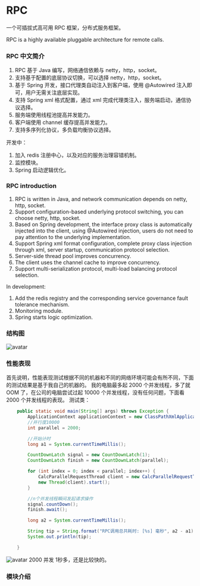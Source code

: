 # RPC

  一个可插拔式高可用 RPC 框架，分布式服务框架。
  
  RPC is a highly available pluggable architecture for remote calls.

### RPC 中文简介
1. RPC 基于 Java 编写，网络通信依赖与 netty，http，socket。
2. 支持基于配置的底层协议切换，可以选择 netty，http，socket。
3. 基于 Spring 开发，接口代理类自动注入到客户端，使用 @Autowired 注入即可，用户无需关注底层实现。
4. 支持 Spring xml 格式配置，通过 xml 完成代理类注入，服务端启动，通信协议选择。
5. 服务端使用线程池提高并发能力。
6. 客户端使用 channel 缓存提高并发能力。
7. 支持多序列化协议，多负载均衡协议选择。

开发中：
1. 加入 redis 注册中心，以及对应的服务治理容错机制。
2. 监控模块。
3. Spring 启动逻辑优化。

### RPC introduction
1. RPC is written in Java, and network communication depends on netty, http, socket.
2. Support configuration-based underlying protocol switching, you can choose netty, http, socket.
3. Based on Spring development, the interface proxy class is automatically injected into the client, using @Autowired injection, users do not need to pay attention to the underlying implementation.
4. Support Spring xml format configuration, complete proxy class injection through xml, server startup, communication protocol selection.
5. Server-side thread pool improves concurrency.
6. The client uses the channel cache to improve concurrency.
7. Support multi-serialization protocol, multi-load balancing protocol selection.

In development:
1. Add the redis registry and the corresponding service governance fault tolerance mechanism.
2. Monitoring module.
3. Spring starts logic optimization.

### 结构图
![avatar](https://github.com/PaulWang92115/RPC/blob/PAUL_RELEASE_1906/doc/20190630164543928.png)

### 性能表现
首先说明，性能表现测试根据不同的机器和不同的网络环境可能会有所不同，下面的测试结果是基于我自己的机器的。
我的电脑最多起 2000 个并发线程，多了就 OOM 了，在公司的电脑尝试过起 10000 个并发线程，没有任何问题，下面看 2000 个并发线程的表现。
测试类：
```java
	public static void main(String[] args) throws Exception {
		ApplicationContext applicationContext = new ClassPathXmlApplicationContext("rpc.xml");
		//并行度10000
		int parallel = 2000;

		//开始计时
		long a1 = System.currentTimeMillis();

		CountDownLatch signal = new CountDownLatch(1);
		CountDownLatch finish = new CountDownLatch(parallel);

		for (int index = 0; index < parallel; index++) {
			CalcParallelRequestThread client = new CalcParallelRequestThread(signal, finish, index,applicationContext);
			new Thread(client).start();
		}

		//n个并发线程瞬间发起请求操作
		signal.countDown();
		finish.await();

		long a2 = System.currentTimeMillis();

		String tip = String.format("RPC调用总共耗时: [%s] 毫秒", a2 - a1);
		System.out.println(tip);

	}
```
![avatar](https://github.com/PaulWang92115/RPC/blob/PAUL_RELEASE_1906/doc/countdown.png)
2000 并发 1秒多，还是比较快的。

### 模块介绍

